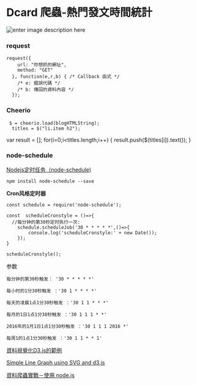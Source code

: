 # Dcard 爬蟲-熱門發文時間統計

![enter image description here](https://lh3.googleusercontent.com/z5ieReht9JKIXejjdbiG9GQBZivBdrrX3LyNMkLqG9WpWiNUc-glRQSWRgoBJ6meVOfks3TWxr3p)

### request

    request({
        url: "你想抓的網址",
        method: "GET"
      }, function(e,r,b) { /* Callback 函式 */
        /* e: 錯誤代碼 */
        /* b: 傳回的資料內容 */
      });
### Cheerio

     $ = cheerio.load(blogHTMLString);
      titles = $("li.item h2");
   var result = [];
    for(i=0;i<titles.length;i++) { result.push($(titles[i]).text()); }


### node-schedule
[ Nodejs定时任务（node-schedule)](https://www.jianshu.com/p/8d303ff8fdeb)

    npm install node-schedule --save

**Cron风格定时器**

    const schedule = require('node-schedule');
    
    const  scheduleCronstyle = ()=>{
      //每分钟的第30秒定时执行一次:
        schedule.scheduleJob('30 * * * * *',()=>{
            console.log('scheduleCronstyle:' + new Date());
        }); 
    }
    
    scheduleCronstyle();

参数

    每分钟的第30秒触发： '30 * * * * *'
    
    每小时的1分30秒触发 ：'30 1 * * * *'
    
    每天的凌晨1点1分30秒触发 ：'30 1 1 * * *'
    
    每月的1日1点1分30秒触发 ：'30 1 1 1 * *'
    
    2016年的1月1日1点1分30秒触发 ：'30 1 1 1 2016 *'
    
    每周1的1点1分30秒触发 ：'30 1 1 * * 1'



[資料視覺化D3.js的範例](https://blog.twtnn.com/2015/06/d3js.html)

[Simple Line Graph using SVG and d3.js](http://bl.ocks.org/benjchristensen/2579599)

[資料爬蟲實戰－使用 node.js](http://blog.infographics.tw/2015/03/crawl-data-with-nodejs/)
